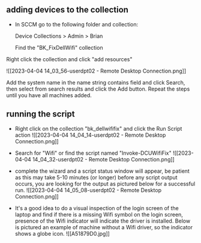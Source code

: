 
## adding devices to the collection

- In SCCM go to the following folder and collection:

	Device Collections > Admin > Brian 

	Find the "BK_FixDellWifi" collection

Right click the collection and click "add resources"

![[2023-04-04 14_03_56-userdpt02 - Remote Desktop Connection.png]]

Add the system name in the name string contains field and click Search, then select from search results and click the Add button.  Repeat the steps until you have all machines added.

## running the script

- Right click on the collection "bk_dellwififix" and click the Run Script action
![[2023-04-04 14_04_14-userdpt02 - Remote Desktop Connection.png]]

- Search for "Wifi" or find the  script named "Invoke-DCUWifiFix"
![[2023-04-04 14_04_32-userdpt02 - Remote Desktop Connection.png]]
- complete the wizard and a script status window will appear, be patient as this may take 5-10 minutes (or longer) before any script output occurs, you are looking for the output as pictured below for a successful run.
![[2023-04-04 14_05_08-userdpt02 - Remote Desktop Connection.png]]
- It's a good idea to do a visual inspection of the login screen of the laptop and find if there is a missing Wifi symbol on the login screen, presence of the Wifi indicator will indicate the driver is installed.  Below is pictured an example of machine without a Wifi driver, so the indicator shows a globe icon. ![[A51879D0.jpg]]